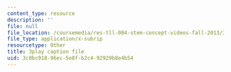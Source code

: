 ```yaml
---
content_type: resource
description: ''
file: null
file_location: /coursemedia/res-tll-004-stem-concept-videos-fall-2013/3c0bc91896ec5e8fb2c492929b8e4b54_JrlZSfRM-IY.vtt
file_type: application/x-subrip
resourcetype: Other
title: 3play caption file
uid: 3c0bc918-96ec-5e8f-b2c4-92929b8e4b54
---
```

